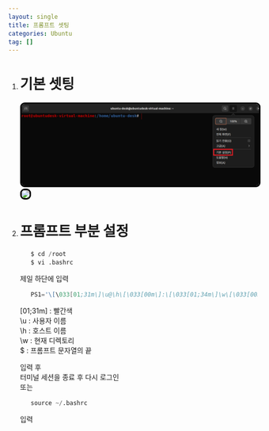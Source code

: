 ```yaml
---
layout: single
title: 프롬프트 셋팅
categories: Ubuntu
tag: []
---
```


1. # 기본 셋팅
   <img style="border: 3px solid black;border-radius:9px;width:600px;" src="../../imgs/ubuntu/terminal_setting.png">   

   <img style="border: 3px solid black;border-radius:9px;width:600px;" src="../../imgs/ubuntu/terminal_setting1.png">   

1. # 프롬프트 부분 설정
   ```s
      $ cd /root
      $ vi .bashrc
   ```   
   제일 하단에 입력   
   ```s
      PS1='\[\033[01;31m\]\u@\h\[\033[00m\]:\[\033[01;34m\]\w\[\033[00m\]\$ '
   ```   
   [01;31m] : 빨간색   
   \u : 사용자 이름   
   \h : 호스트 이름   
   \w : 현재 디렉토리   
   \$ : 프롬프트 문자열의 끝   

   입력 후   
   터미널 세션을 종료 후 다시 로그인   
   또는   
   ```s
      source ~/.bashrc
   ```   
   입력   

   


